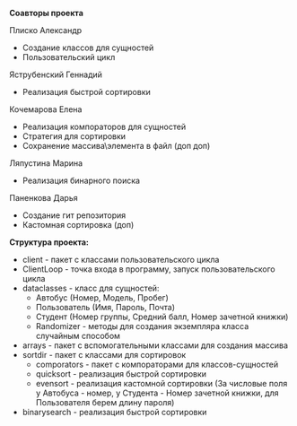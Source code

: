 **Соавторы проекта**

Плиско Александр
- Создание классов для сущностей 
- Пользовательский цикл 

Яструбенский Геннадий 
- Реализация быстрой сортировки
  
Кочемарова Елена
- Реализация компораторов для сущностей 
- Стратегия для сортировки 
- Сохранение массива\элемента в файл (доп доп)

Ляпустина Марина 
- Реализация бинарного поиска 

Паненкова Дарья 
- Создание гит репозитория
- Кастомная сортировка (доп)
  
**Структура проекта:**
- client - пакет с классами пользовательского цикла 
- ClientLoop - точка входа в программу, запуск пользовательского цикла 
- dataclasses - класс для сущностей:
  - Автобус (Номер, Модель, Пробег)
  - Пользователь (Имя, Пароль, Почта) 
  - Студент (Номер группы,   Средний балл, Номер зачетной книжки)
  - Randomizer - методы для создания экземпляра класса случайным способом
- arrays - пакет с вспомогательными классами для создания массива 
- sortdir - пакет с классами для сортировок
  - comporators - пакет с компораторами для классов-сущностей
  - quicksort - реализация быстрой сортировки
  - evensort - реализация кастомной сортировки (За числовые поля у Автобуса - номер, у Студента - Номер зачетной книжки, для Пользователя берем длину пароля)
- binarysearch - реализация быстрой сортировки  
